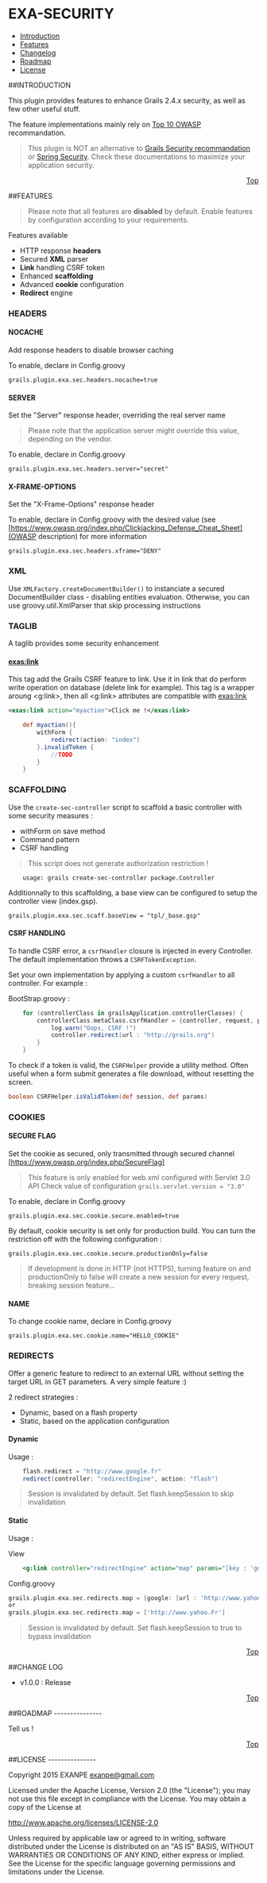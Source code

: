 <a name="Top"></a>

# EXA-SECURITY

* [Introduction](#intro)
* [Features](#features)
* [Changelog](#changelog)
* [Roadmap](#roadmap)
* [License](#license)

<a name="intro"></a>
##INTRODUCTION

This plugin provides features to enhance Grails 2.4.x security, as well as few other useful stuff.

The feature implementations mainly rely on [Top 10 OWASP](https://www.owasp.org/index.php/Top_10_2013-Top_10) recommandation.

> This plugin is NOT an alternative to [Grails Security recommandation](http://grails.github.io/grails-doc/2.4.4/guide/security.html) or [Spring Security](https://github.com/grails-plugins/grails-spring-security-core). Check these documentations to maximize your application security.

<p align="right"><a href="#Top">Top</a></p>

<a name="features"></a>
##FEATURES

> Please note that all features are **disabled** by default. Enable features by configuration according to your requirements.

Features available
* HTTP response **headers**
* Secured **XML** parser
* **Link** handling CSRF token
* Enhanced **scaffolding**
* Advanced **cookie** configuration
* **Redirect** engine

### HEADERS

#### NOCACHE

Add response headers to disable browser caching

To enable, declare in Config.groovy
```
grails.plugin.exa.sec.headers.nocache=true
```

#### SERVER

Set the "Server" response header, overriding the real server name

> Please note that the application server might override this value, depending on the vendor.

To enable, declare in Config.groovy
```
grails.plugin.exa.sec.headers.server="secret"
```

#### X-FRAME-OPTIONS

Set the "X-Frame-Options" response header

To enable, declare in Config.groovy with the desired value (see [https://www.owasp.org/index.php/Clickjacking_Defense_Cheat_Sheet](OWASP description) for more information
```
grails.plugin.exa.sec.headers.xframe="DENY"
```

### XML

Use `XMLFactory.createDocumentBuilder()` to instanciate a secured DocumentBuilder class - disabling entities evaluation.
Otherwise, you can use groovy.util.XmlParser that skip processing instructions

### TAGLIB

A taglib provides some security enhancement

#### <exas:link>

This tag add the Grails CSRF feature to link. Use it in link that do perform write operation on database (delete link for example).
This tag is a wrapper aroung <g:link>, then all <g:link> attributes are compatible with <exas:link>

```xml
<exas:link action="myaction">Click me !</exas:link>
```

```groovy
    def myaction(){
        withForm {
            redirect(action: "index")
        }.invalidToken {
            //TODO
        }
    }
```

### SCAFFOLDING

Use the `create-sec-controller` script to scaffold a basic controller with some security measures :
* withForm on save method
* Command pattern
* CSRF handling

> This script does not generate authorization restriction !

```
    usage: grails create-sec-controller package.Controller
```

Additionnally to this scaffolding, a base view can be configured to setup the controller view (index.gsp).

```
grails.plugin.exa.sec.scaff.baseView = "tpl/_base.gsp"
```

#### CSRF HANDLING

To handle CSRF error, a `csrfHandler` closure is injected in every Controller.
The default implementation throws a `CSRFTokenException`.

Set your own implementation by applying a custom `csrfHandler` to all controller. For example :

BootStrap.groovy :
```groovy
    for (controllerClass in grailsApplication.controllerClasses) {
        controllerClass.metaClass.csrfHandler = {controller, request, params ->
            log.warn("Oops, CSRF !")
            controller.redirect(url : "http://grails.org")
        }
    }
```

To check if a token is valid, the `CSRFHelper` provide a utility method.
Often useful when a form submit generates a file download, without resetting the screen.

```groovy
boolean CSRFHelper.isValidToken(def session, def params)
```

### COOKIES

#### SECURE FLAG
Set the cookie as secured, only transmitted through secured channel [https://www.owasp.org/index.php/SecureFlag]

> This feature is only enabled for web.xml configured with Servlet 3.0 API
> Check value of configuration `grails.servlet.version = "3.0"`

To enable, declare in Config.groovy
```
grails.plugin.exa.sec.cookie.secure.enabled=true
```

By default, cookie security is set only for production build. You can turn the restriction off with the following configuration :
```
grails.plugin.exa.sec.cookie.secure.productionOnly=false
```

> If development is done in HTTP (not HTTPS), turning feature on and productionOnly to false will create a new session for every request, breaking session feature...

#### NAME

To change cookie name, declare in Config.groovy
```
grails.plugin.exa.sec.cookie.name="HELLO_COOKIE"
```

### REDIRECTS

Offer a generic feature to redirect to an external URL without setting the target URL in GET parameters. A very simple feature :)

2 redirect strategies :
* Dynamic, based on a flash property
* Static, based on the application configuration

#### Dynamic

Usage :
```groovy
    flash.redirect = "http://www.google.fr"
    redirect(controller: "redirectEngine", action: "flash")
```

> Session is invalidated by default. Set flash.keepSession to skip invalidation

#### Static

Usage :

View
```xml
    <g:link controller="redirectEngine" action="map" params="[key : 'google']">Failure</g:link>
```

Config.groovy
```groovy
grails.plugin.exa.sec.redirects.map = [google: [url : 'http://www.yahoo.Fr', keepSession : false]]
or
grails.plugin.exa.sec.redirects.map = ['http://www.yahoo.Fr']
```

> Session is invalidated by default. Set flash.keepSession to true to bypass invalidation

<p align="right"><a href="#Top">Top</a></p>
<a name="changelog"></a>
##CHANGE LOG

* v1.0.0 : Release

<p align="right"><a href="#Top">Top</a></p>
<a name="roadmap"></a>
##ROADMAP
---------------

Tell us !

<p align="right"><a href="#Top">Top</a></p>
<a name="License"></a>
##LICENSE
---------------

Copyright 2015 EXANPE <exanpe@gmail.com>

Licensed under the Apache License, Version 2.0 (the "License"); you may not use this file except in compliance with the License. You may obtain a copy of the License at

http://www.apache.org/licenses/LICENSE-2.0

Unless required by applicable law or agreed to in writing, software distributed under the License is distributed on an "AS IS" BASIS, WITHOUT WARRANTIES OR CONDITIONS OF ANY KIND, either express or implied. See the License for the specific language governing permissions and limitations under the License.